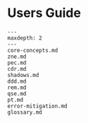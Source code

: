 # Users Guide

```{toctree}
---
maxdepth: 2
---
core-concepts.md
zne.md
pec.md
cdr.md
shadows.md
ddd.md
rem.md
qse.md
pt.md
error-mitigation.md
glossary.md
```
